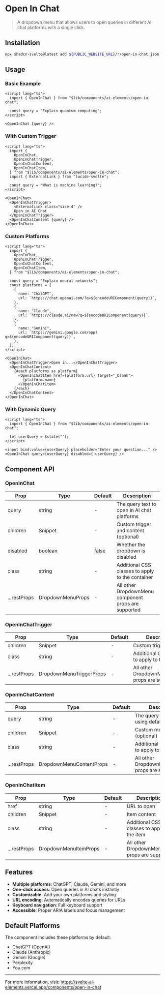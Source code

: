 # Open In Chat

> A dropdown menu that allows users to open queries in different AI chat platforms with a single click.

## Installation

```bash
npx shadcn-svelte@latest add ${PUBLIC_WEBSITE_URL}/r/open-in-chat.json
```

## Usage

### Basic Example

```svelte
<script lang="ts">
  import { OpenInChat } from "$lib/components/ai-elements/open-in-chat";

  const query = "Explain quantum computing";
</script>

<OpenInChat {query} />
```

### With Custom Trigger

```svelte
<script lang="ts">
  import {
    OpenInChat,
    OpenInChatTrigger,
    OpenInChatContent,
    OpenInChatItem,
  } from "$lib/components/ai-elements/open-in-chat";
  import { ExternalLink } from "lucide-svelte";

  const query = "What is machine learning?";
</script>

<OpenInChat>
  <OpenInChatTrigger>
    <ExternalLink class="size-4" />
    Open in AI Chat
  </OpenInChatTrigger>
  <OpenInChatContent {query} />
</OpenInChat>
```

### Custom Platforms

```svelte
<script lang="ts">
  import {
    OpenInChat,
    OpenInChatTrigger,
    OpenInChatContent,
    OpenInChatItem,
  } from "$lib/components/ai-elements/open-in-chat";

  const query = "Explain neural networks";
  const platforms = [
    {
      name: "ChatGPT",
      url: `https://chat.openai.com/?q=${encodeURIComponent(query)}`,
    },
    {
      name: "Claude",
      url: `https://claude.ai/new?q=${encodeURIComponent(query)}`,
    },
    {
      name: "Gemini",
      url: `https://gemini.google.com/app?q=${encodeURIComponent(query)}`,
    },
  ];
</script>

<OpenInChat>
  <OpenInChatTrigger>Open in...</OpenInChatTrigger>
  <OpenInChatContent>
    {#each platforms as platform}
      <OpenInChatItem href={platform.url} target="_blank">
        {platform.name}
      </OpenInChatItem>
    {/each}
  </OpenInChatContent>
</OpenInChat>
```

### With Dynamic Query

```svelte
<script lang="ts">
  import { OpenInChat } from "$lib/components/ai-elements/open-in-chat";

  let userQuery = $state("");
</script>

<input bind:value={userQuery} placeholder="Enter your question..." />
<OpenInChat query={userQuery} disabled={!userQuery} />
```

## Component API

### OpenInChat

| Prop         | Type              | Default | Description                                          |
| ------------ | ----------------- | ------- | ---------------------------------------------------- |
| query        | string            | -       | The query text to open in AI chat platforms          |
| children     | Snippet           | -       | Custom trigger and content (optional)                |
| disabled     | boolean           | false   | Whether the dropdown is disabled                     |
| class        | string            | -       | Additional CSS classes to apply to the container     |
| ...restProps | DropdownMenuProps | -       | All other DropdownMenu component props are supported |

### OpenInChatTrigger

| Prop         | Type                     | Default | Description                                       |
| ------------ | ------------------------ | ------- | ------------------------------------------------- |
| children     | Snippet                  | -       | Custom trigger content                            |
| class        | string                   | -       | Additional CSS classes to apply to the trigger    |
| ...restProps | DropdownMenuTriggerProps | -       | All other DropdownMenuTrigger props are supported |

### OpenInChatContent

| Prop         | Type                     | Default | Description                                       |
| ------------ | ------------------------ | ------- | ------------------------------------------------- |
| query        | string                   | -       | The query text (when using default items)         |
| children     | Snippet                  | -       | Custom menu items (optional)                      |
| class        | string                   | -       | Additional CSS classes to apply to the content    |
| ...restProps | DropdownMenuContentProps | -       | All other DropdownMenuContent props are supported |

### OpenInChatItem

| Prop         | Type                  | Default | Description                                    |
| ------------ | --------------------- | ------- | ---------------------------------------------- |
| href         | string                | -       | URL to open                                    |
| children     | Snippet               | -       | Item content                                   |
| class        | string                | -       | Additional CSS classes to apply to the item    |
| ...restProps | DropdownMenuItemProps | -       | All other DropdownMenuItem props are supported |

## Features

- **Multiple platforms**: ChatGPT, Claude, Gemini, and more
- **One-click access**: Open queries in AI chats instantly
- **Customizable**: Add your own platforms and styling
- **URL encoding**: Automatically encodes queries for URLs
- **Keyboard navigation**: Full keyboard support
- **Accessible**: Proper ARIA labels and focus management

## Default Platforms

The component includes these platforms by default:

- ChatGPT (OpenAI)
- Claude (Anthropic)
- Gemini (Google)
- Perplexity
- You.com

---

For more information, visit: https://svelte-ai-elements.vercel.app/components/open-in-chat
